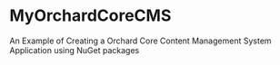 # MyOrchardCoreCMS
An Example of Creating a Orchard Core Content Management System Application using NuGet packages
